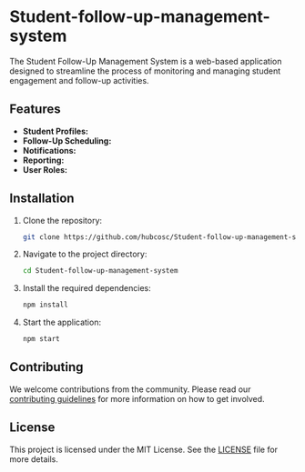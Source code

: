 # Student-follow-up-management-system
The Student Follow-Up Management System is a web-based application designed to streamline the process of monitoring and managing student engagement and follow-up activities.

## Features
- **Student Profiles:** 
- **Follow-Up Scheduling:** 
- **Notifications:** 
- **Reporting:** 
- **User Roles:** 

## Installation
1. Clone the repository:
    ```bash
    git clone https://github.com/hubcosc/Student-follow-up-management-system.git
    ```
2. Navigate to the project directory:
    ```bash
    cd Student-follow-up-management-system
    ```
3. Install the required dependencies:
    ```bash
    npm install
    ```
4. Start the application:
    ```bash
    npm start
    ```

## Contributing
We welcome contributions from the community. Please read our [contributing guidelines](CONTRIBUTING.md) for more information on how to get involved.

## License
This project is licensed under the MIT License. See the [LICENSE](LICENSE) file for more details.
